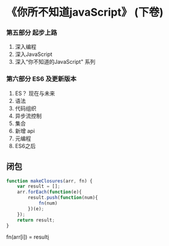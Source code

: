 # 《你所不知道javaScript》  (下卷)



### 第五部分 起步上路

1. 深入编程
2. 深入JavaScript
3. 深入“你不知道的JavaScript" 系列

### 第六部分 ES6 及更新版本

1. ES？ 现在与未来
2. 语法
3. 代码组织
4. 异步流控制
5. 集合
6. 新增 api
7. 元编程
8. ES6之后

## 闭包

``````javascript
function makeClosures(arr, fn) {
    var result = [];
    arr.forEach(function(e){
        result.push(function(num){
            fn(num)
        })(e);
    });
    return result;
}
``````

fn(arr[i]) = result[i]()